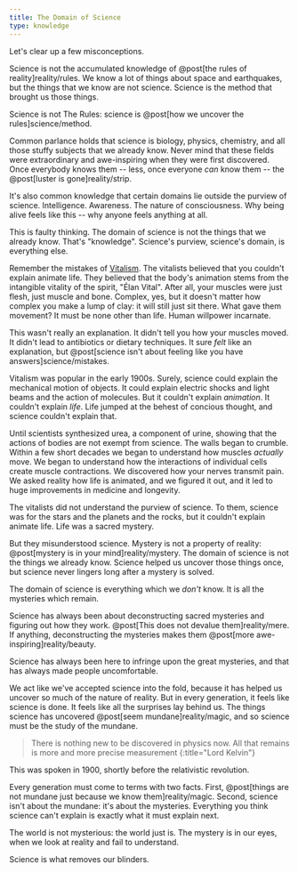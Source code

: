 ```yaml
---
title: The Domain of Science
type: knowledge
---
```

Let's clear up a few misconceptions.

Science is not the accumulated knowledge of @post[the rules of reality]reality/rules. We know a lot of things about space and earthquakes, but the things that we know are not science. Science is the method that brought us those things.

Science is not The Rules: science is @post[how we uncover the rules]science/method.

Common parlance holds that science is biology, physics, chemistry, and all those stuffy subjects that we already know. Never mind that these fields were extraordinary and awe-inspiring when they were first discovered. Once everybody knows them -- less, once everyone *can* know them -- the @post[luster is gone]reality/strip.

It's also common knowledge that certain domains lie outside the purview of science. Intelligence. Awareness. The nature of consciousness. Why being alive feels like this -- why anyone feels anything at all.

This is faulty thinking. The domain of science is not the things that we already know. That's "knowledge". Science's purview, science's domain, is everything else.

Remember the mistakes of [Vitalism](http://en.wikipedia.org/wiki/Vitalism). The vitalists believed that you couldn't explain animate life. They believed that the body's animation stems from the intangible vitality of the spirit, "Élan Vital". After all, your muscles were just flesh, just muscle and bone. Complex, yes, but it doesn't matter how complex you make a lump of clay: it will still just sit there. What gave them movement? It must be none other than life. Human willpower incarnate.

This wasn't really an explanation. It didn't tell you how your muscles moved. It didn't lead to antibiotics or dietary techniques. It sure *felt* like an explanation, but @post[science isn't about feeling like you have answers]science/mistakes.

Vitalism was popular in the early 1900s. Surely, science could explain the mechanical motion of objects. It could explain electric shocks and light beams and the action of molecules. But it couldn't explain *animation*. It couldn't explain *life*. Life jumped at the behest of concious thought, and science couldn't explain that.

Until scientists synthesized urea, a component of urine, showing that the actions of bodies are not exempt from science. The walls began to crumble. Within a few short decades we began to understand how muscles *actually* move. We began to understand how the interactions of individual cells create muscle contractions. We discovered how your nerves transmit pain. We asked reality how life is animated, and we figured it out, and it led to huge improvements in medicine and longevity.

The vitalists did not understand the purview of science. To them, science was for the stars and the planets and the rocks, but it couldn't explain animate life. Life was a sacred mystery.

But they misunderstood science. Mystery is not a property of reality: @post[mystery is in your mind]reality/mystery. The domain of science is not the things we already know. Science helped us uncover those things once, but science never lingers long after a mystery is solved.

The domain of science is everything which we *don't* know. It is all the mysteries which remain.

Science has always been about deconstructing sacred mysteries and figuring out how they work. @post[This does not devalue them]reality/mere. If anything, deconstructing the mysteries makes them @post[more awe-inspiring]reality/beauty.

Science has always been here to infringe upon the great mysteries, and that has always made people uncomfortable.

We act like we've accepted science into the fold, because it has helped us uncover so much of the nature of reality. But in every generation, it feels like science is done. It feels like all the surprises lay behind us. The things science has uncovered @post[seem mundane]reality/magic, and so science must be the study of the mundane.

> There is nothing new to be discovered in physics now. All that remains is more and more precise measurement
{:title="Lord Kelvin"}

<aside class="info" markdown="block">
This was spoken in 1900, shortly before the relativistic revolution.
</aside>

Every generation must come to terms with two facts. First, @post[things are not mundane just because we know them]reality/magic. Second, science isn't about the mundane: it's about the mysteries. Everything you think science can't explain is exactly what it must explain next.

The world is not mysterious: the world just is. The mystery is in our eyes, when we look at reality and fail to understand.

Science is what removes our blinders.
